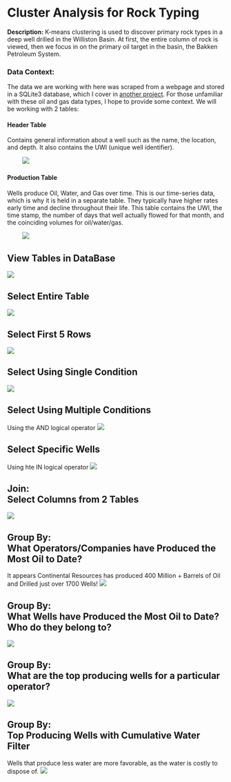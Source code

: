 # Cluster Analysis for Rock Typing

**Description:** K-means clustering is used to discover primary rock types in a deep well drilled in the Williston Basin. At first, the entire column of rock is viewed, 
then we focus in on the primary oil target in the basin, the Bakken Petroleum System.

### Data Context: 
The data we are working with here was scraped from a webpage and stored in a SQLite3 database, which I cover in [another project](/page_scrapy.md). 
For those unfamiliar with these oil and gas data types, I hope to provide some context. We will be working with 2 tables:

#### Header Table
Contains general information about a well such as the name, the location, and depth. It also contains the UWI (unique well identifier).

&nbsp;&nbsp;&nbsp;&nbsp;&nbsp;&nbsp;&nbsp;&nbsp;&nbsp;<img src="images/SQL/header_table.PNG?raw=true">

#### Production Table
Wells produce Oil, Water, and Gas over time. This is our time-series data, which is why it is held in a separate table. They typically have higher rates early time and decline throughout their life. This table contains the UWI, the time stamp, the number of days that well actually flowed for that month, and the coinciding volumes for oil/water/gas.

&nbsp;&nbsp;&nbsp;&nbsp;&nbsp;&nbsp;&nbsp;&nbsp;&nbsp;<img src="images/SQL/prod_table.PNG?raw=true"/>

## View Tables in DataBase
<img src="images/SQL/View Tables.PNG?raw=true"/>
<br>

## Select Entire Table
<img src="images/SQL/Select all from table.PNG?raw=true"/>
<br>

## Select First 5 Rows
<img src="images/SQL/Select first 5 rows.PNG?raw=true"/>
<br>

## Select Using Single Condition
<img src="images/SQL/Single Condition.PNG?raw=true"/>
<br>

## Select Using Multiple Conditions
Using the AND logical operator
<img src="images/SQL/Multiple Conditions.PNG?raw=true"/>
<br>

## Select Specific Wells
Using hte IN logical operator
<img src="images/SQL/Specific Wells.PNG?raw=true"/>
<br>

## Join: <br> Select Columns from 2 Tables
<img src="images/SQL/Join Select Specific Columns.PNG?raw=true"/>
<br>

## Group By: <br> What Operators/Companies have Produced the Most Oil to Date?
It appears Continental Resources has produced 400 Million + Barrels of Oil and Drilled just over 1700 Wells!
<img src="images/SQL/Aggregate Operator Oil and Wells.PNG?raw=true"/>
<br>

## Group By: <br> What Wells have Produced the Most Oil to Date? Who do they belong to? 
<img src="images/SQL/Top Producing Wells.PNG?raw=true"/>
<br>

## Group By: <br> What are the top producing wells for a particular operator? 
<img src="images/SQL/Top Wells by Operator.PNG?raw=true"/>
<br>

## Group By: <br> Top Producing Wells with Cumulative Water Filter
Wells that produce less water are more favorable, as the water is costly to dispose of. 
<img src="images/SQL/Top Producing Wells Water Filter.PNG?raw=true"/>
